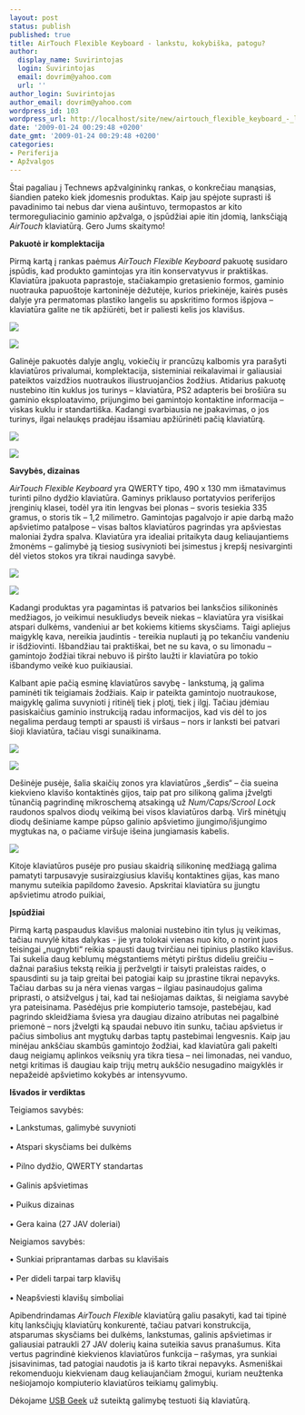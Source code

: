 ```yaml
---
layout: post
status: publish
published: true
title: AirTouch Flexible Keyboard - lankstu, kokybiška, patogu?
author:
  display_name: Suvirintojas
  login: Suvirintojas
  email: dovrim@yahoo.com
  url: ''
author_login: Suvirintojas
author_email: dovrim@yahoo.com
wordpress_id: 103
wordpress_url: http://localhost/site/new/airtouch_flexible_keyboard_-_lankstu__kokybiska__patogu/
date: '2009-01-24 00:29:48 +0200'
date_gmt: '2009-01-24 00:29:48 +0200'
categories:
- Periferija
- Apžvalgos
---
```

<p>Štai pagaliau į Technews apžvalgininkų rankas, o konkrečiau manąsias, šiandien pateko kiek įdomesnis produktas. Kaip jau spėjote suprasti iš pavadinimo tai nebus dar viena aušintuvo, termopastos ar kito termoreguliacinio gaminio apžvalga, o įspūdžiai apie itin įdomią, lanksčiąją <i>AirTouch</i> klaviatūrą. Gero Jums skaitymo!</p>
<p><b>Pakuotė ir komplektacija</b></p>
<p>Pirmą kartą į rankas paėmus <i>AirTouch Flexible Keyboard</i> pakuotę susidaro įspūdis, kad produkto gamintojas yra itin konservatyvus ir praktiškas. Klaviatūra įpakuota paprastoje, stačiakampio gretasienio formos, gaminio nuotrauka papuoštoje kartoninėje dėžutėje, kurios priekinėje, kairės pusės dalyje yra permatomas plastiko langelis su apskritimo formos išpjova – klaviatūra galite ne tik apžiūrėti, bet ir paliesti kelis jos klavišus. </p>
<p><img src=" http://www.technews.lt/upl/Failai/AirTouch%20Flexible_pack_front_(700px).jpg" /></p>
<p><img src=" http://www.technews.lt/upl/Failai/AirTouch%20Flexible_pack_feature_(700px).jpg" /></p>
<p>Galinėje pakuotės dalyje anglų, vokiečių ir prancūzų kalbomis yra parašyti klaviatūros privalumai, komplektacija, sisteminiai reikalavimai ir galiausiai pateiktos vaizdžios nuotraukos iliustruojančios žodžius. Atidarius pakuotę nustebino itin kuklus jos turinys – klaviatūra, PS2 adapteris bei brošiūra su gaminio eksploatavimo, prijungimo bei gamintojo kontaktine informacija – viskas kuklu ir standartiška. Kadangi svarbiausia ne įpakavimas, o jos turinys, ilgai nelaukęs pradėjau išsamiau apžiūrinėti pačią klaviatūrą. </p>
<p><img src=" http://www.technews.lt/upl/Failai/AirTouch%20Flexible_pack_back_(700px).jpg" /></p>
<p><img src=" http://www.technews.lt/upl/Failai/AirTouch%20Flexible_package_contents_(700px).jpg" /></p>
<p><b>Savybės, dizainas</b></p>
<p><i>AirTouch Flexible Keyboard</i> yra QWERTY tipo, 490 x 130 mm išmatavimus turinti pilno dydžio klaviatūra. Gaminys priklauso portatyvios periferijos įrenginių klasei, todėl yra itin lengvas bei plonas – svoris tesiekia 335 gramus, o storis tik – 1,2 milimetro. Gamintojas pagalvojo ir apie darbą mažo apšvietimo patalpose – visas baltos klaviatūros pagrindas yra apšviestas maloniai žydra spalva. Klaviatūra yra idealiai pritaikyta daug keliaujantiems žmonėms – galimybė ją tiesiog susivynioti bei įsimestus į krepšį nesivarginti dėl vietos stokos yra tikrai naudinga savybė. </p>
<p><img src=" http://www.technews.lt/upl/Failai/AirTouch%20Flexible_keys_(700px).jpg" /></p>
<p><img src=" http://www.technews.lt/upl/Failai/AirTouch%20Flexible_on_(700px).jpg" /></p>
<p>Kadangi produktas yra pagamintas iš patvarios bei lanksčios silikoninės medžiagos, jo veikimui nesukliudys beveik niekas – klaviatūra yra visiškai atspari dulkėms, vandeniui ar bet kokiems kitiems skysčiams. Taigi apliejus maigyklę kava, nereikia jaudintis - tereikia nuplauti ją po tekančiu vandeniu ir išdžiovinti. Išbandžiau tai praktiškai, bet ne su kava, o su limonadu – gamintojo žodžiai tikrai nebuvo iš piršto laužti ir klaviatūra po tokio išbandymo veikė kuo puikiausiai. </p>
<p>Kalbant apie pačią esminę klaviatūros savybę - lankstumą, ją galima paminėti tik teigiamais žodžiais. Kaip ir pateikta gamintojo nuotraukose, maigyklę galima suvynioti į ritinėlį tiek į plotį, tiek į ilgį. Tačiau įdėmiau pasiskaičius gaminio instrukciją radau informacijos, kad vis dėl to jos negalima perdaug tempti ar spausti iš viršaus – nors ir lanksti bei patvari šioji klaviatūra, tačiau visgi sunaikinama. </p>
<p><img src=" http://www.technews.lt/upl/Failai/AirTouch%20Flexible_crooked_(700px).jpg" /></p>
<p><img src=" http://www.technews.lt/upl/Failai/AirTouch%20Flexible_crooked2_(700px).jpg" /></p>
<p>Dešinėje pusėje, šalia skaičių zonos yra klaviatūros „šerdis“ – čia sueina kiekvieno klavišo kontaktinės gijos, taip pat pro silikoną galima įžvelgti tūnančią pagrindinę mikroschemą atsakingą už <i>Num/Caps/Scrool Lock</i> raudonos spalvos diodų veikimą bei visos klaviatūros darbą. Virš minėtųjų diodų dešiniame kampe pūpso galinio apšvietimo įjungimo/išjungimo mygtukas na, o pačiame viršuje išeina jungiamasis kabelis. </p>
<p><img src=" http://www.technews.lt/upl/Failai/AirTouch%20Flexible_keys2_(700px).jpg" /></p>
<p>Kitoje klaviatūros pusėje pro pusiau skaidrią silikoninę medžiagą galima pamatyti tarpusavyje susiraizgiusius klavišų kontaktines gijas, kas mano manymu suteikia papildomo žavesio. Apskritai klaviatūra su įjungtu apšvietimu atrodo puikiai, </p>
<p><b>Įspūdžiai</b></p>
<p>Pirmą kartą paspaudus klavišus maloniai nustebino itin tylus jų veikimas, tačiau nuvylė kitas dalykas - jie yra tolokai vienas nuo kito, o norint juos teisingai „nugnybti“ reikia spausti daug tvirčiau nei tipinius plastiko klavišus. Tai sukelia daug keblumų mėgstantiems mėtyti pirštus dideliu greičiu – dažnai parašius tekstą reikia jį peržvelgti ir taisyti praleistas raides, o spausdinti su ja taip greitai bei patogiai kaip su įprastine tikrai nepavyks. Tačiau darbas su ja nėra vienas vargas – ilgiau pasinaudojus galima priprasti, o atsižvelgus į tai, kad tai nešiojamas daiktas, ši neigiama savybė yra pateisinama. Pasėdėjus prie kompiuterio tamsoje, pastebėjau, kad pagrindo skleidžiama šviesa yra daugiau dizaino atributas nei pagalbinė priemonė – nors įžvelgti ką spaudai nebuvo itin sunku, tačiau apšvietus ir pačius simbolius ant mygtukų darbas taptų pastebimai lengvesnis. Kaip jau minėjau ankščiau skambūs gamintojo žodžiai, kad klaviatūra gali pakelti daug neigiamų aplinkos veiksnių yra tikra tiesa – nei limonadas, nei vanduo, netgi kritimas iš daugiau kaip trijų metrų aukščio nesugadino maigyklės ir nepažeidė apšvietimo kokybės ar intensyvumo. </p>
<p><b>Išvados ir verdiktas</b> </p>
<p>Teigiamos savybės:</p>
<p>•	Lankstumas, galimybė suvynioti<br />
<br />•	Atspari skysčiams bei dulkėms<br />
<br />•	Pilno dydžio, QWERTY standartas<br />
<br />•	Galinis apšvietimas<br />
<br />•	Puikus dizainas<br />
<br />•	Gera kaina (27 JAV doleriai)</p>
<p>Neigiamos savybės:</p>
<p>•	Sunkiai priprantamas darbas su klavišais<br />
<br />•	Per dideli tarpai tarp klavišų<br />
<br />•	Neapšviesti klavišų simboliai</p>
<p>Apibendrindamas <i>AirTouch Flexible</i> klaviatūrą galiu pasakyti, kad tai tipinė kitų lanksčiųjų klaviatūrų konkurentė, tačiau patvari konstrukcija, atsparumas skysčiams bei dulkėms, lankstumas, galinis apšvietimas ir galiausiai patraukli 27 JAV dolerių kaina suteikia savus pranašumus. Kita vertus pagrindinė kiekvienos klaviatūros funkcija – rašymas, yra sunkiai įsisavinimas, tad patogiai naudotis ja iš karto tikrai nepavyks. Asmeniškai rekomenduoju kiekvienam daug keliaujančiam žmogui, kuriam neužtenka nešiojamojo kompiuterio klaviatūros teikiamų galimybių.</p>
<p>Dėkojame <a class="ns" href="http://www.usbgeek.com/">USB Geek</a> už suteiktą galimybę testuoti šią klaviatūrą.</p>
<p></p>
